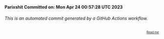 **Parixshit Committed on: Mon Apr 24 00:57:28 UTC 2023** <!-- 0333d220-823c-46cd-9fbf-e2c38e131c7e -->

###### This is an automated commit generated by a GitHub Actions workflow.

<div align="right"><sub><sup><a href="https://github.com/Parixshit/AutoCommit.git">Read me</a></sup></sub></div>
